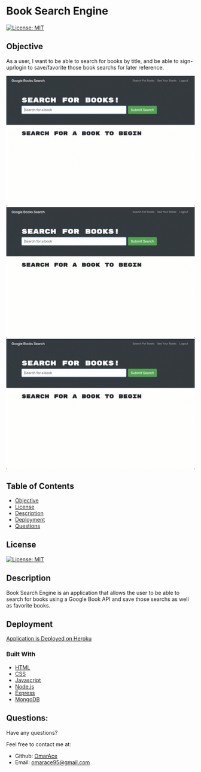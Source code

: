 # Book Search Engine

[![License: MIT](https://img.shields.io/badge/License-MIT-yellow.svg)](https://opensource.org/licenses/MIT)

## Objective

As a user, I want to be able to search for books by title, and be able to sign-up/login to save/favorite those book searchs for later reference.


![Search Engine Image Splash](Assets/21-mern-homework-demo-01.gif)
![Search Engine Results 1](Assets/21-mern-homework-demo-01.gif)
![Search Engine Results 2](Assets/21-mern-homework-demo-01.gif)


  ## Table of Contents 
- [Objective](#objective)
- [License](#license)
- [Description](#description)
- [Deployment](#deployment)
- [Questions](#questions)

## License
[![License: MIT](https://img.shields.io/badge/License-MIT-yellow.svg)](https://opensource.org/licenses/MIT)

## Description

Book Search Engine is an application that allows the user to be able to search for books using a Google Book API and save those searchs as well as favorite books.

## Deployment

[Application is Deployed on Heroku](~~~)

### Built With

* [HTML](https://developer.mozilla.org/en-US/docs/Web/HTML)
* [CSS](https://developer.mozilla.org/en-US/docs/Web/CSS)
* [Javascript](https://developer.mozilla.org/en-US/docs/Web/JavaScript)
* [Node.js](https://nodejs.org/en/)
* [Express](https://www.npmjs.com/package/express)
* [MongoDB](https://www.mongodb.com)

## Questions:

Have any questions?

Feel free to contact me at:
- Github: [OmarAce](https://github.com/OmarAce)
- Email: omarace95@gmail.com